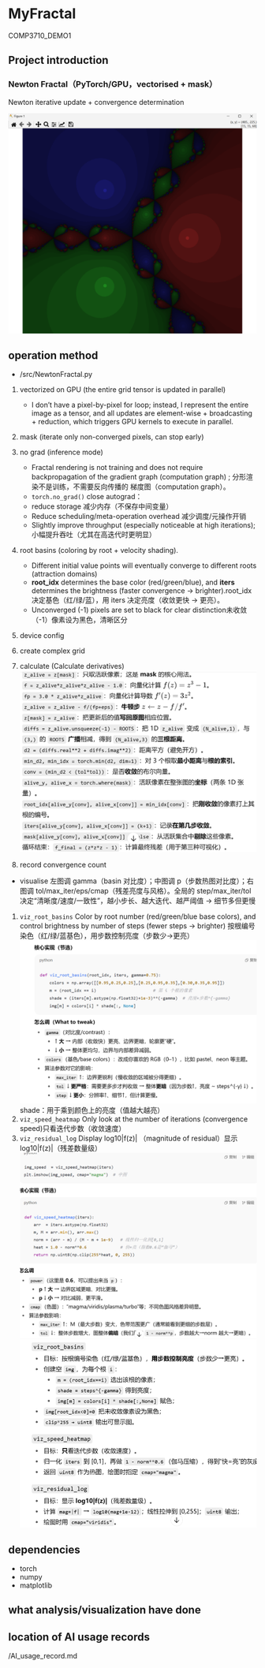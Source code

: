# MyFractal
COMP3710_DEMO1
## Project introduction
### Newton Fractal（PyTorch/GPU，vectorised + mask）
Newton iterative update + convergence determination

![alt text](pic/newton1.png)
## operation method
* /src/NewtonFractal.py
1. vectorized on GPU (the entire grid tensor is updated in parallel)
   * I don’t have a pixel-by-pixel for loop; instead, I represent the entire image as a tensor, and all updates are element-wise + broadcasting + reduction, which triggers GPU kernels to execute in parallel.
2. mask (iterate only non-converged pixels, can stop early)
3. no grad (inference mode)
    * Fractal rendering is not training and does not require backpropagation of the gradient graph (computation graph) ; 分形渲染不是训练，不需要反向传播的 梯度图（computation graph）。
    * `torch.no_grad()` close autograd：
    * reduce storage 减少内存（不保存中间变量）
    * Reduce scheduling/meta-operation overhead 减少调度/元操作开销
    * Slightly improve throughput (especially noticeable at high iterations);小幅提升吞吐（尤其在高迭代时更明显）
4. root basins (coloring by root + velocity shading).
    * Different initial value points will eventually converge to different roots (attraction domains)
    * **root_idx** determines the base color (red/green/blue), and **iters** determines the brightness (faster convergence → brighter).root_idx 决定基色（红/绿/蓝），用 iters 决定亮度（收敛更快 → 更亮）。
    * Unconverged (-1) pixels are set to black for clear distinction未收敛（-1）像素设为黑色，清晰区分

1. device config
2. create complex grid
3. calculate (Calculate derivatives)
    ![alt text](pic/calculate.png)
4. record convergence count

* visualise
左图调 gamma（basin 对比度）；中图调 p（步数热图对比度）；右图调 tol/max_iter/eps/cmap（残差亮度与风格）。全局的 step/max_iter/tol 决定“清晰度/速度/一致性”，越小步长、越大迭代、越严阈值 → 细节多但更慢
1. `viz_root_basins` Color by root number (red/green/blue base colors), and control brightness by number of steps (fewer steps → brighter) 按根编号染色（红/绿/蓝基色），用步数控制亮度（步数少→更亮）
![alt text](pic/2.png)
shade：用于乘到颜色上的亮度（值越大越亮）
1. `viz_speed_heatmap` Only look at the number of iterations (convergence speed)只看迭代步数（收敛速度）
2. `viz_residual_log` Display log10|f(z)| （magnitude of residual）显示 log10|f(z)|（残差数量级）
 ![alt text](pic/1.png)
![alt text](pic/visualise.png)
## dependencies
* torch
* numpy 
* matplotlib
## what analysis/visualization have done
## location of AI usage records
/AI_usage_record.md

